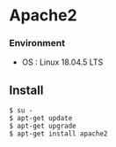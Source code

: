 # Apache2
### Environment
- OS : Linux 18.04.5 LTS

## Install
```
$ su -
$ apt-get update
$ apt-get upgrade
$ apt-get install apache2
```

